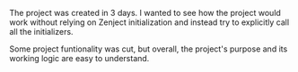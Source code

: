 The project was created in 3 days. I wanted to see how the project would work without relying on Zenject initialization and instead try to explicitly call all the initializers. 

Some project funtionality was cut, but overall, the project's purpose and its working logic are easy to understand.
